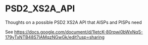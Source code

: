 # PSD2_XS2A_API
Thoughts on a possible PSD2 XS2A API that AISPs and PISPs need

See https://docs.google.com/document/d/1IetcK-80rpwi0bWxNqS-179yTxNTB48S7lAMqzNGwGk/edit?usp=sharing 
